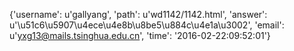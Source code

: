 {'username': u'gallyang', 'path': u'wd1142/1142.html', 'answer': u'\u51c6\u5907\u4ece\u4e8b\u8be5\u884c\u4e1a\u3002', 'email': u'yxg13@mails.tsinghua.edu.cn', 'time': '2016-02-22:09:52:01'}